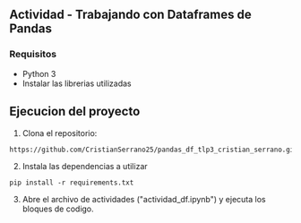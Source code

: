 
## Actividad - Trabajando con Dataframes de Pandas

### Requisitos

* Python 3
* Instalar las librerias utilizadas

## Ejecucion del proyecto

1. Clona el repositorio:
```
https://github.com/CristianSerrano25/pandas_df_tlp3_cristian_serrano.git
```

2. Instala las dependencias a utilizar
```
pip install -r requirements.txt
```

3. Abre el archivo de actividades ("actividad_df.ipynb") y ejecuta los bloques de codigo.

